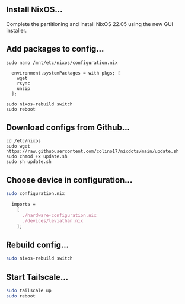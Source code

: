 ## Install NixOS...
Complete the partitioning and install NixOS 22.05 using the new GUI installer.

## Add packages to config...
```
sudo nano /mnt/etc/nixos/configuration.nix
```

```
  environment.systemPackages = with pkgs; [
    wget
    rsync
    unzip
  ];
```

```
sudo nixos-rebuild switch
sudo reboot
```

## Download configs from Github...
```
cd /etc/nixos
sudo wget https://raw.githubusercontent.com/colino17/nixdots/main/update.sh
sudo chmod +x update.sh
sudo sh update.sh
```

## Choose device in configuration...
```bash
sudo configuration.nix
```
```nix
  imports =
    [
      ./hardware-configuration.nix
      ./devices/leviathan.nix
    ];
```

## Rebuild config...
```bash
sudo nixos-rebuild switch
```

## Start Tailscale...
```bash
sudo tailscale up
sudo reboot
```
